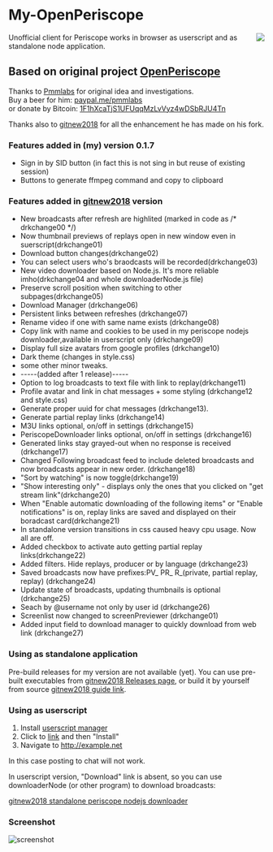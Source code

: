 # My-OpenPeriscope

<img align="right" src="https://raw.githubusercontent.com/Pmmlabs/OpenPeriscope/master/images/openperiscope.png">

Unofficial client for Periscope works in browser as userscript and as standalone node application.

## Based on original project [OpenPeriscope](https://github.com/Pmmlabs/OpenPeriscope)

Thanks to [Pmmlabs](https://github.com/Pmmlabs) for original idea and investigations.<br>
Buy a beer for him: [paypal.me/pmmlabs](https://paypal.me/pmmlabs)<br>
or donate by Bitcoin: [1F1hXcaTjS1UFUqqMzLvVyz4wDSbRJU4Tn](bitcoin:1F1hXcaTjS1UFUqqMzLvVyz4wDSbRJU4Tn) 

Thanks also to [gitnew2018](https://github.com/gitnew2018) for all the enhancement he has made on his fork.

### Features added in (my) version 0.1.7

* Sign in by SID button (in fact this is not sing in but reuse of existing session)
* Buttons to generate ffmpeg command and copy to clipboard


### Features added in [gitnew2018](https://github.com/gitnew2018/My-OpenPeriscope) version

* New broadcasts after refresh are highlited (marked in code as /* drkchange00 */)
* Now thumbnail previews of replays open in new window even in suerscript(drkchange01)
* Download button changes(drkchange02)
* You can select users who's braodcasts will be recorded(drkchange03)
* New video downloader based on Node.js. It's more reliable imho(drkchange04 and whole downloaderNode.js file)
* Preserve scroll position when switching to other subpages(drkchange05)
* Download Manager (drkchange06)
* Persistent links between refreshes (drkchange07)
* Rename video if one with same name exists (drkchange08)
* Copy link with name and cookies to be used in my periscope nodejs downloader,available in userscript only (drkchange09)
* Display full size avatars from google profiles (drkchange10)
* Dark theme (changes in style.css)
* some other minor tweaks.
* -----(added after 1 release)-----
* Option to log broadcasts to text file with link to replay(drkchange11)
* Profile avatar and link in chat messages + some styling (drkchange12 and style.css)
* Generate proper uuid for chat messages (drkchange13).
* Generate partial replay links (drkchange14)
* M3U links optional, on/off in settings (drkchange15)
* PeriscopeDownloader links optional, on/off in settings (drkchange16)
* Generated links stay grayed-out when no response is received (drkchange17)
* Changed Following broadcast feed to include deleted broadcasts and now broadcasts appear in new order. (drkchange18)
* "Sort by watching" is now toggle(drkchange19)
* "Show interesting only" - displays only the ones that you clicked on "get stream link"(drkchange20)
* When "Enable automatic downloading of the following items" or "Enable notifications" is on, replay links are saved and displayed on their boradcast card(drkchange21)
* In standalone version transitions in css caused heavy cpu usage. Now all are off.
* Added checkbox to activate auto getting partial replay links(drkchange22)
* Added filters. Hide replays, producer or by language (drkchange23)
* Saved broadcasts now have prefixes:PV_ PR_ R_(private, partial replay, replay) (drkchange24)
* Update state of broadcasts, updating thumbnails is optional (drkchange25)
* Seach by @username not only by user id (drkchange26)
* Screenlist now changed to screenPreviewer (drkchange01)
* Added input field to download manager to quickly download from web link (drkchange27)

### Using as standalone application

Pre-build releases for my version are not available (yet). You can use pre-built executables from [gitnew2018 Releases page](https://github.com/gitnew2018/My-OpenPeriscope/releases), or build it by yourself from source [gitnew2018 guide link](https://github.com/gitnew2018/My-OpenPeriscope/wiki).

### Using as userscript

1. Install [userscript manager](https://greasyfork.org/help/installing-user-scripts)
1. Click to [link](https://raw.githubusercontent.com/kewalsk/My-OpenPeriscope/master/Periscope_Web_Client.user.js) and then "Install"
1. Navigate to http://example.net

In this case posting to chat will not work.

In userscript version, "Download" link is absent, so you can use downloaderNode (or other program) to download broadcasts:

[gitnew2018 standalone periscope nodejs downloader](https://github.com/gitnew2018/nodejs_peri_downloader)

### Screenshot

![screenshot](https://user-images.githubusercontent.com/37026885/37880128-0360d5be-3084-11e8-8f32-77ae48a4896a.png)
